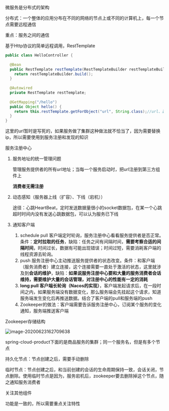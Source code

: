 微服务是分布式的架构

分布式：一个整体的应用分布在不同的网络的节点上或不同的计算机上，每一个节点需要远程通信

重点：服务之间的通信

基于Http协议的简单远程调用，RestTemplate

```java
public class HelloController {
  
  @Bean
  public RestTemplate restTemplate(RestTemplateBuilder restTemplateBuilder) {
    return restTemplateBuilder.build();
  }
  
  @Autowired
  private RestTemplate restTemplate;
  
  @GetMapping("/hello")
  public Object hello() {
    return this.restTemplate.getForObject("url", String.class);//url、返回值类型
  }
}
```

这里的url暂时是写死的，如果服务做了集群这种做法就不恰当了，因为需要替换ip，所以需要使用到服务注册和发现的知识



服务注册中心

1. 服务地址的统一管理问题

   管理服务提供者的所有url地址；当每一个服务启动时，把url注册到第三方组件上

   **消费者无需注册**

2. 动态感知（服务器上线（扩容）、下线（宕机））

   途径：心跳HeartBeat，定时发送数据量很小的socket数据包，在某一个心跳超时时间内没有发送心跳数据包，可以认为服务已下线
   
3. 通知客户端

   1. schedule pull 客户端定时轮询，服务注册中心看看服务提供者是否正常。条件：**定时拉取的任务**，缺陷：任务之间有间隔时间，**需要考察合适的间隔时间**，时间过长，数据有可能出现错误；时间过短，需要消耗客户端的线程资源去轮询。
   2. push 服务注册中心主动推送服务提供者的状态改变。条件：和客户端（服务消费者）建立连接，这个连接需要一直处于激活的状态，这里就涉及到**会话的维护**，缺陷：**如果说服务注册中心要和大量的服务消费者会话维持，需要维护大量的会话管理，对注册中心的性能有一定的消耗**
   3. **long pull 客户端长轮询（Nacos的实现）**，客户端发起请求后，在一段时间之内，如果服务端没有数据变化，那么服务端会先挂起这个请求，知道服务端发生变化后再推送数据。结合了客户端的pull和服务端的push
   4. Zookeeper的做法：客户端需要告诉服务注册中心，订阅某个服务的变化通知，服务端推送客户端

Zookeeper存储结构

![image-20200623162709638](https://gitee.com/ngyb/pic/raw/master/007S8ZIlgy1gg2axfnzi5j317k0jetca.jpg)

spring-cloud-product下面的是商品服务的集群；同一个服务名，但是有多个节点

持久化节点：节点创建之后，需要手动删除

临时节点：节点创建之后，和当前创建的会话的生命周期保持一致，会话关闭，节点删除。使用临时节点是因为，服务宕机后，zookeeper要去删除掉这个节点，随之通知服务消费者



关注其他组件

功能是一致的，所以需要重点关注特性